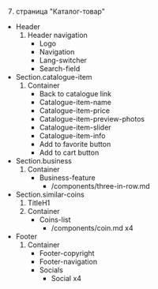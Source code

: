 7. страница "Каталог-товар"
  * Header
    1. Header navigation
        * Logo 
        * Navigation
        * Lang-switcher
        * Search-field
  * Section.catalogue-item
    1. Container
        * Back to catalogue link
        * Catalogue-item-name
        * Catalogue-item-price
        * Catalogue-item-preview-photos
        * Catalogue-item-slider
        * Catalogue-item-info
        * Add to favorite button
        * Add to cart button
  * Section.business
    1. Container
        * Business-feature
            * /components/three-in-row.md
  * Section.similar-coins
    1. TitleH1
    2. Container
        * Coins-list
            * /components/coin.md x4
  * Footer
    1. Container
        * Footer-copyright
        * Footer-navigation
        * Socials
            * Social x4
